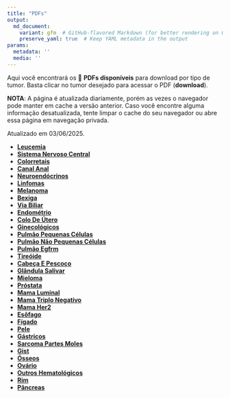 ```yaml
---
title: "PDFs"
output: 
  md_document:
    variant: gfm  # GitHub-flavored Markdown (for better rendering on GitHub)
    preserve_yaml: true  # Keep YAML metadata in the output
params:
  metadata: ''
  media: ''
---
```


<script async src="https://scripts.simpleanalyticscdn.com/latest.js"></script>

Aqui você encontrará os 📝 **PDFs disponíveis** para download por tipo
de tumor. Basta clicar no tumor desejado para acessar o PDF
(**download**).

**NOTA**: A página é atualizada diariamente, porém as vezes o navegador
pode manter em cache a versão anterior. Caso você encontre alguma
informação desatualizada, tente limpar o cache do seu navegador ou abre
essa página em navegação privada.

Atualizado em 03/06/2025.

- [**Leucemia**](https://coeoralmeds-e768.restdb.io/media/683e884bf63b8048001cc142?download=true)
- [**Sistema Nervoso
  Central**](https://coeoralmeds-e768.restdb.io/media/683e884df63b8048001cc145?download=true)
- [**Colorretais**](https://coeoralmeds-e768.restdb.io/media/683e8850f63b8048001cc14a?download=true)
- [**Canal
  Anal**](https://coeoralmeds-e768.restdb.io/media/683e8852f63b8048001cc14c?download=true)
- [**Neuroendócrinos**](https://coeoralmeds-e768.restdb.io/media/683e8854f63b8048001cc14e?download=true)
- [**Linfomas**](https://coeoralmeds-e768.restdb.io/media/683e8855f63b8048001cc150?download=true)
- [**Melanoma**](https://coeoralmeds-e768.restdb.io/media/683e8857f63b8048001cc152?download=true)
- [**Bexiga**](https://coeoralmeds-e768.restdb.io/media/683e8859f63b8048001cc157?download=true)
- [**Via
  Biliar**](https://coeoralmeds-e768.restdb.io/media/683e885bf63b8048001cc159?download=true)
- [**Endométrio**](https://coeoralmeds-e768.restdb.io/media/683e885df63b8048001cc15b?download=true)
- [**Colo De
  Útero**](https://coeoralmeds-e768.restdb.io/media/683e885ff63b8048001cc15d?download=true)
- [**Ginecológicos**](https://coeoralmeds-e768.restdb.io/media/683e8860f63b8048001cc15f?download=true)
- [**Pulmão Pequenas
  Células**](https://coeoralmeds-e768.restdb.io/media/683e8862f63b8048001cc161?download=true)
- [**Pulmão Não Pequenas
  Células**](https://coeoralmeds-e768.restdb.io/media/683e8864f63b8048001cc163?download=true)
- [**Pulmão
  Egfrm**](https://coeoralmeds-e768.restdb.io/media/683e8866f63b8048001cc165?download=true)
- [**Tireóide**](https://coeoralmeds-e768.restdb.io/media/683e886af63b8048001cc169?download=true)
- [**Cabeça E
  Pescoço**](https://coeoralmeds-e768.restdb.io/media/683e886bf63b8048001cc16b?download=true)
- [**Glândula
  Salivar**](https://coeoralmeds-e768.restdb.io/media/683e886df63b8048001cc16d?download=true)
- [**Mieloma**](https://coeoralmeds-e768.restdb.io/media/683e886ff63b8048001cc16e?download=true)
- [**Próstata**](https://coeoralmeds-e768.restdb.io/media/683e8870f63b8048001cc171?download=true)
- [**Mama
  Luminal**](https://coeoralmeds-e768.restdb.io/media/683e8874f63b8048001cc175?download=true)
- [**Mama Triplo
  Negativo**](https://coeoralmeds-e768.restdb.io/media/683e8875f63b8048001cc177?download=true)
- [**Mama
  Her2**](https://coeoralmeds-e768.restdb.io/media/683e8877f63b8048001cc178?download=true)
- [**Esôfago**](https://coeoralmeds-e768.restdb.io/media/683e8879f63b8048001cc17b?download=true)
- [**Fígado**](https://coeoralmeds-e768.restdb.io/media/683e887cf63b8048001cc17d?download=true)
- [**Pele**](https://coeoralmeds-e768.restdb.io/media/683e887ef63b8048001cc180?download=true)
- [**Gástricos**](https://coeoralmeds-e768.restdb.io/media/683e8880f63b8048001cc181?download=true)
- [**Sarcoma Partes
  Moles**](https://coeoralmeds-e768.restdb.io/media/683e8882f63b8048001cc183?download=true)
- [**Gist**](https://coeoralmeds-e768.restdb.io/media/683e8884f63b8048001cc185?download=true)
- [**Ósseos**](https://coeoralmeds-e768.restdb.io/media/683e8886f63b8048001cc187?download=true)
- [**Ovário**](https://coeoralmeds-e768.restdb.io/media/683e8888f63b8048001cc189?download=true)
- [**Outros
  Hematológicos**](https://coeoralmeds-e768.restdb.io/media/683e8889f63b8048001cc18b?download=true)
- [**Rim**](https://coeoralmeds-e768.restdb.io/media/683e888bf63b8048001cc18d?download=true)
- [**Pâncreas**](https://coeoralmeds-e768.restdb.io/media/683e888df63b8048001cc18f?download=true)
